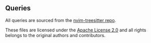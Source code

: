 ## Queries

All queries are sourced from the [nvim-treesitter repo](https://github.com/nvim-treesitter/nvim-treesitter).

These files are licensed under the [Apache License 2.0](https://github.com/nvim-treesitter/nvim-treesitter/blob/master/LICENSE)
and all rights belongs to the original authors and contributors.
